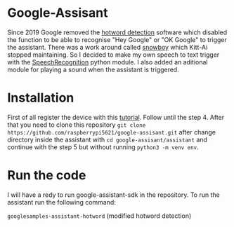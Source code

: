 # Google-Assisant

Since 2019 Google removed the [hotword detection](https://github.com/googlesamples/assistant-sdk-python/issues/411)
software which disabled the function to be able to recognise "Hey Google"
or "OK Google" to trigger the assistant. There was a work around 
called [snowboy](https://github.com/Kitt-AI/snowboy) which Kitt-Ai stopped maintaining.
So I decided to make my own speech to text trigger with the [SpeechRecognition](https://pypi.org/project/SpeechRecognition/) python module. I also added an aditional module for playing a sound when the assistant is triggered.

# Installation 

First of all register the device with this [tutorial](https://developers.google.com/assistant/sdk/guides/service/python). Follow until the step 4. After that you need to clone this repository `git clone https://github.com/raspberrypi5621/google-assisant.git` after change directory inside the assistant with `cd google-assisant/assistant` and continue with the step 5 but without running `python3 -m venv env`.  

# Run the code

I will have a redy to run google-assistant-sdk in the repository. To run the assistant run the following command:

`googlesamples-assistant-hotword` (modified hotword detection)


